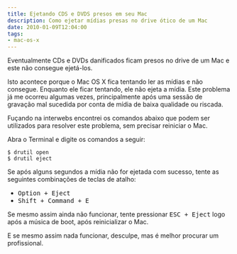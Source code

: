 ```yaml
---
title: Ejetando CDS e DVDS presos em seu Mac
description: Como ejetar mídias presas no drive ótico de um Mac
date: 2010-01-09T12:04:00
tags:
- mac-os-x
---
```


Eventualmente CDs e DVDs danificados ficam presos no drive de um Mac e este não consegue ejetá-los.

<!--more-->

Isto acontece porque o Mac OS X fica tentando ler as mídias e não consegue. Enquanto ele ficar tentando, ele não ejeta 
a mídia. Este problema já me ocorreu algumas vezes, principalmente após uma sessão de gravação mal sucedida por conta 
de mídia de baixa qualidade ou riscada.

Fuçando na interwebs encontrei os comandos abaixo que podem ser utilizados para resolver este problema, sem precisar 
reiniciar o Mac.

Abra o Terminal e digite os comandos a seguir:

```
$ drutil open
$ drutil eject
```

Se após alguns segundos a mídia não for ejetada com sucesso, tente as seguintes combinações de teclas de atalho:

* <kbd>Option + Eject</kbd>
* <kbd>Shift + Command + E</kbd>

Se mesmo assim ainda não funcionar, tente pressionar <kbd>ESC + Eject</kbd> logo após a música de boot, após 
reinicializar o Mac.

E se mesmo assim nada funcionar, desculpe, mas é melhor procurar um profissional.
